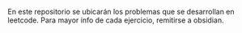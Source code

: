 En este repositorio se ubicarán los problemas que se desarrollan en leetcode. Para mayor info de cada ejercicio, remitirse a obsidian.
